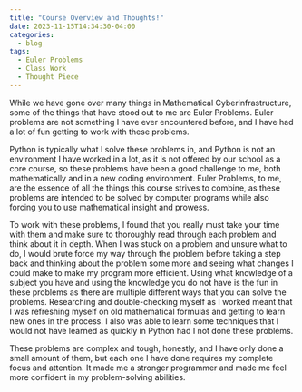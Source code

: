 ```yaml
---
title: "Course Overview and Thoughts!"
date: 2023-11-15T14:34:30-04:00
categories:
  - blog
tags:
  - Euler Problems
  - Class Work
  - Thought Piece
---
```


  While we have gone over many things in Mathematical Cyberinfrastructure, some of the things that have stood out to me are Euler Problems. Euler problems are not something I have ever encountered before, and I have had a lot of fun getting to work with these problems. 
  
  
  Python is typically what I solve these problems in, and Python is not an environment I have worked in a lot, as it is not offered by our school as a core course, so these problems have been a good challenge to me, both mathematically and in a new coding environment. Euler Problems, to me, are the essence of all the things this course strives to combine, as these problems are intended to be solved by computer programs while also forcing you to use mathematical insight and prowess. 
  
  
  To work with these problems, I found that you really must take your time with them and make sure to thoroughly read through each problem and think about it in depth. When I was stuck on a problem and unsure what to do, I would brute force my way through the problem before taking a step back and thinking about the problem some more and seeing what changes I could make to make my program more efficient. Using what knowledge of a subject you have and using the knowledge you do not have is the fun in these problems as there are multiple different ways that you can solve the problems. Researching and double-checking myself as I worked meant that I was refreshing myself on old mathematical formulas and getting to learn new ones in the process. I also was able to learn some techniques that I would not have learned as quickly in Python had I not done these problems. 
  
  
  These problems are complex and tough, honestly, and I have only done a small amount of them, but each one I have done requires my complete focus and attention. It made me a stronger programmer and made me feel more confident in my problem-solving abilities.
